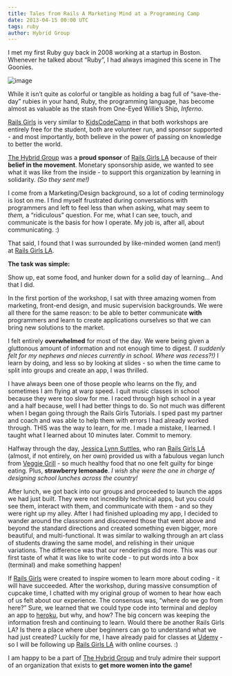 ```yaml
---
title: Tales from Rails A Marketing Mind at a Programming Camp
date: 2013-04-15 00:00 UTC
tags: ruby
author: Hybrid Group
---
```


I met my first Ruby guy back in 2008 working at a startup in Boston. Whenever he talked about &#8220;Ruby&#8221;, I had always imagined this scene in The Goonies. 

<img alt="image" src="http://media.tumblr.com/a4d4a3263404b8476c6c84dafd577813/tumblr_inline_mlc3xhHgAW1qz4rgp.gif"/>

While it isn&#8217;t quite as colorful or tangible as holding a bag full of &#8220;save-the-day&#8221; rubies in your hand, Ruby, the programming language, has become almost as valuable as the stash from One-Eyed Willie&#8217;s Ship, <em>Inferno</em>.

<a href="http://railsgirls.com/">Rails Girls</a> is very similar to <a href="http://www.kidscodecamp.com">KidsCodeCamp</a> in that both workshops are entirely free for the student, both are volunteer run, and sponsor supported - and most importantly, both believe in the power of passing on knowledge to better the world.

<a href="http://www.hybridgroup.com">The Hybrid Group</a> was a <strong>proud sponsor</strong> of <a href="http://railsgirls.com/la">Rails Girls LA</a> because of their <strong>belief in the movement</strong>. Monetary sponsorship aside, we wanted to see what it was like from the inside - to support this organization by learning in solidarity. <em>(So they sent me!)</em>

I come from a Marketing/Design background, so a lot of coding terminology is lost on me. I find myself frustrated during conversations with programmers and left to feel less than when asking, what may seem to <em>them,</em> a &#8220;ridiculous&#8221; question. For me, what I can see, touch, and communicate is the basis for how I operate. My job is, after all, about communicating. :)

That said, I found that I was surrounded by like-minded women (and men!) at <a href="http://railsgirls.com/la">Rails Girls LA</a>. 

<strong>The task was simple:</strong>

Show up, eat some food, and hunker down for a solid day of learning… And that I did.

In the first portion of the workshop, I sat with three amazing women from marketing, front-end design, and music supervision backgrounds. We were all there for the same reason: to be able to better communicate <strong>with</strong> programmers and learn to create applications ourselves so that we can bring new solutions to the market. 

I felt entirely <strong>overwhelmed</strong> for most of the day. We were being given a gluttonous amount of information and not enough time to digest.<em> (I suddenly felt for my nephews and nieces currently in school. Where was recess?!)</em> I learn by doing, and less so by looking at slides - so when the time came to split into groups and create an app, I was thrilled. 

I have always been one of those people who learns on the fly, and sometimes I am flying at warp speed. I quit music classes in school because they were too slow for me. I raced through high school in a year and a half because, well I had better things to do. So not much was different when I began going through the Rails Girls Tutorials. I sped past my partner and coach and was able to help them with errors I had already worked through. THIS was the way to learn, for me. I made a mistake, I learned. I taught what I learned about 10 minutes later. Commit to memory.

Halfway through the day, <a href="http://www.twitter.com/jlsuttles">Jessica Lynn Suttles</a>, who ran <a href="http://railsgirls.com/la">Rails Girls LA</a> (almost, if not entirely, on her own) provided us with a fabulous vegan lunch from <a href="http://www.veggiegrill.com">Veggie Grill</a> - so much healthy food that no one felt guilty for binge eating. Plus, <strong>strawberry lemonade</strong>. <em>I wish she were the one in charge of designing school lunches across the country!</em>

After lunch, we got back into our groups and proceeded to launch the apps we had just built. They were not incredibly technical apps, but you could see them, interact with them, and communicate with them - and so they were right up my alley. After I had finished uploading my app, I decided to wander around the classroom and discovered those that went above and beyond the standard directions and created something even bigger, more beautiful, and multi-functional. It was similar to walking through an art class of students drawing the same model, and relishing in their unique variations. The difference was that our renderings did more. This was our first taste of what it was like to write code - to put words into a box (terminal) and make something happen!

If <a href="http://railsgirls.com/">Rails Girls</a> were created to inspire women to learn more about coding - it will have succeeded. After the workshop, during massive consumption of cupcake time, I chatted with my original group of women to hear how each of us felt about our experience. The consensus was, &#8220;where do we go from here?&#8221; Sure, we learned that we could type code into terminal and deploy an app to <a href="https://www.heroku.com/">heroku</a>, but why, and how? The big concern was keeping the information fresh and continuing to learn. Would there be another Rails Girls LA? Is there a place where uber beginners can go to understand what we had just created? Luckily for me, I have already paid for classes at <a href="https://www.udemy.com/">Udemy</a> - so I will be following up <a href="http://railsgirls.com/la">Rails Girls LA</a> with online courses. :)

I am happy to be a part of <a href="http://www.hybridgroup.com">The Hybrid Group</a> and truly admire their support of an organization that exists to <strong>get more women into the game!</strong>